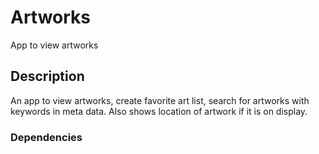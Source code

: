 # Artworks 

App to view artworks

## Description

An app to view artworks, create favorite art list, search for artworks with keywords in meta data.
Also shows location of artwork if it is on display.



### Dependencies






